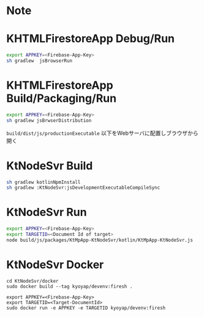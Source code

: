 # Note

# KHTMLFirestoreApp Debug/Run
```sh
export APPKEY=<Firebase-App-Key>
sh gradlew  jsBrowserRun
```
# KHTMLFirestoreApp Build/Packaging/Run
```sh
export APPKEY=<Firebase-App-Key>
sh gradlew jsBrwserDistribution
```
`build/dist/js/productionExecutable` 以下をWebサーバに配置しブラウザから開く

# KtNodeSvr Build
```sh
sh gradlew kotlinNpmInstall
sh gradlew :KtNodeSvr:jsDevelopmentExecutableCompileSync
```

# KtNodeSvr Run
```sh
export APPKEY=<Firebase-App-Key>
export TARGETID=<Document Id of target>
node build/js/packages/KtMpApp-KtNodeSvr/kotlin/KtMpApp-KtNodeSvr.js
```

# KtNodeSvr Docker
```sh:Build
cd KtNodeSvr/docker
sudo docker build --tag kyoyap/devenv:firesh .
```
```sh:Run
export APPKEY=<Firebase-App-Key>
export TARGETID=<Target-DocumentId>
sudo docker run -e APPKEY -e TARGETID kyoyap/devenv:firesh 
```